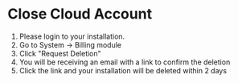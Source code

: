 # Close Cloud Account

1. Please login to your installation.
2. Go to System -&gt; Billing module
3. Click "Request Deletion"
4. You will be receiving an email with a link to confirm the deletion
5. Click the link and your installation will be deleted within 2 days

